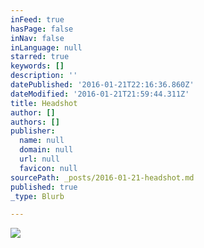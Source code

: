 ```yaml
---
inFeed: true
hasPage: false
inNav: false
inLanguage: null
starred: true
keywords: []
description: ''
datePublished: '2016-01-21T22:16:36.860Z'
dateModified: '2016-01-21T21:59:44.311Z'
title: Headshot
author: []
authors: []
publisher:
  name: null
  domain: null
  url: null
  favicon: null
sourcePath: _posts/2016-01-21-headshot.md
published: true
_type: Blurb

---
```

![](https://the-grid-user-content.s3-us-west-2.amazonaws.com/f0bf6f93-ac05-4815-b928-269ad039664e.jpg)